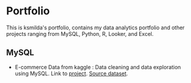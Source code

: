 

# Portfolio
This is ksmilda's portfolio, contains my data analytics portfolio and other projects ranging from MySQL, Python, R, Looker, and Excel.


## MySQL
   + E-commerce Data from kaggle : Data cleaning and data exploration using MySQL. Link to [project](https://github.com/ksmilda/MySQL_Ecommerce-Data). [Source dataset](https://www.kaggle.com/datasets/nabihazahid/e-commerce-customer-insights-and-churn-dataset).
